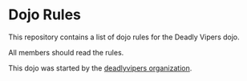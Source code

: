 Dojo Rules
==========

This repository contains a list of dojo rules for the Deadly Vipers dojo. 

All members should read the rules.

This dojo was started by the [deadlyvipers organization](https://github.com/deadlyvipers).
